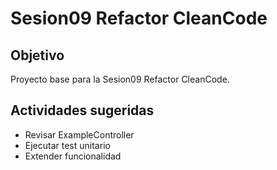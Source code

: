 # Sesion09 Refactor CleanCode

## Objetivo
Proyecto base para la Sesion09 Refactor CleanCode.

## Actividades sugeridas
- Revisar ExampleController
- Ejecutar test unitario
- Extender funcionalidad
